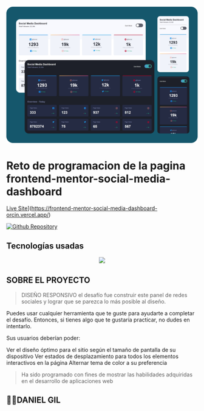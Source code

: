 ![Imagen del proyecto](/src/assets/imagen-fina1.png)
# Reto de programacion de la pagina frontend-mentor-social-media-dashboard

[Live Site](https://img.shields.io/static/v1?label=&message=Live%20Site&color=6cccb4&style=for-the-badge)](https://frontend-mentor-social-media-dashboard-orcin.vercel.app/)

[![Github Repository](https://img.shields.io/static/v1?label=&message=Github%20Repository&color=000000&style=for-the-badge&logo=github&logoColor=white)]([##link](https://github.com/Hidan21/Landing-page))

## Tecnologías usadas
<p align="center">
  <a href="https://skillicons.dev">
    <img src="https://skillicons.dev/icons?i=html,css,tailwind,react,vite,git,github" />
  </a>
</p>

## SOBRE EL PROYECTO

> DISEÑO RESPONSIVO
> el desafío fue construir este panel de redes sociales y lograr que se parezca lo más posible al diseño.

Puedes usar cualquier herramienta que te guste para ayudarte a completar el desafío. Entonces, si tienes algo que te gustaría practicar, no dudes en intentarlo.

Sus usuarios deberían poder:

Ver el diseño óptimo para el sitio según el tamaño de pantalla de su dispositivo
Ver estados de desplazamiento para todos los elementos interactivos en la página
Alternar tema de color a su preferencia

> Ha sido programado con fines de mostrar las habilidades adquiridas en el desarrollo de aplicaciones web

## 👨🏻‍DANIEL GIL
